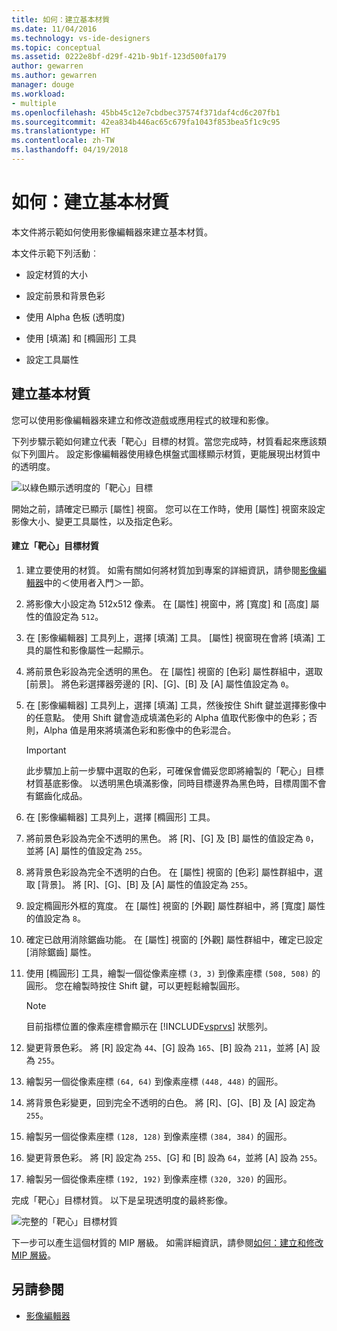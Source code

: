 ```yaml
---
title: 如何：建立基本材質
ms.date: 11/04/2016
ms.technology: vs-ide-designers
ms.topic: conceptual
ms.assetid: 0222e8bf-d29f-421b-9b1f-123d500fa179
author: gewarren
ms.author: gewarren
manager: douge
ms.workload:
- multiple
ms.openlocfilehash: 45bb45c12e7cbdbec37574f371daf4cd6c207fb1
ms.sourcegitcommit: 42ea834b446ac65c679fa1043f853bea5f1c9c95
ms.translationtype: HT
ms.contentlocale: zh-TW
ms.lasthandoff: 04/19/2018
---
```

# <a name="how-to-create-a-basic-texture"></a>如何：建立基本材質
本文件將示範如何使用影像編輯器來建立基本材質。

 本文件示範下列活動︰

-   設定材質的大小

-   設定前景和背景色彩

-   使用 Alpha 色板 (透明度)

-   使用 [填滿] 和 [橢圓形] 工具

-   設定工具屬性

## <a name="creating-a-basic-texture"></a>建立基本材質
 您可以使用影像編輯器來建立和修改遊戲或應用程式的紋理和影像。

 下列步驟示範如何建立代表「靶心」目標的材質。當您完成時，材質看起來應該類似下列圖片。 設定影像編輯器使用綠色棋盤式圖樣顯示材質，更能展現出材質中的透明度。

 ![以綠色顯示透明度的「靶心」目標](../designers/media/digit-bullseye-texture-in-editor.png "Digit-Bullseye-Texture-In-Editor")

 開始之前，請確定已顯示 [屬性] 視窗。 您可以在工作時，使用 [屬性] 視窗來設定影像大小、變更工具屬性，以及指定色彩。

#### <a name="to-create-a-bullseye-target-texture"></a>建立「靶心」目標材質

1.  建立要使用的材質。 如需有關如何將材質加到專案的詳細資訊，請參閱[影像編輯器](../designers/image-editor.md)中的＜使用者入門＞一節。

2.  將影像大小設定為 512x512 像素。 在 [屬性] 視窗中，將 [寬度] 和 [高度] 屬性的值設定為 `512`。

3.  在 [影像編輯器] 工具列上，選擇 [填滿] 工具。 [屬性] 視窗現在會將 [填滿] 工具的屬性和影像屬性一起顯示。

4.  將前景色彩設為完全透明的黑色。 在 [屬性] 視窗的 [色彩] 屬性群組中，選取 [前景]。 將色彩選擇器旁邊的 [R]、[G]、[B] 及 [A] 屬性值設定為 `0`。

5.  在 [影像編輯器] 工具列上，選擇 [填滿] 工具，然後按住 Shift 鍵並選擇影像中的任意點。 使用 Shift 鍵會造成填滿色彩的 Alpha 值取代影像中的色彩；否則，Alpha 值是用來將填滿色彩和影像中的色彩混合。

    > [!IMPORTANT]
    >  此步驟加上前一步驟中選取的色彩，可確保會備妥您即將繪製的「靶心」目標材質基底影像。 以透明黑色填滿影像，同時目標邊界為黑色時，目標周圍不會有鋸齒化成品。

6.  在 [影像編輯器] 工具列上，選擇 [橢圓形] 工具。

7.  將前景色彩設為完全不透明的黑色。 將 [R]、[G] 及 [B] 屬性的值設定為 `0`，並將 [A] 屬性的值設定為 `255`。

8.  將背景色彩設為完全不透明的白色。 在 [屬性] 視窗的 [色彩] 屬性群組中，選取 [背景]。 將 [R]、[G]、[B] 及 [A] 屬性的值設定為 `255`。

9. 設定橢圓形外框的寬度。 在 [屬性] 視窗的 [外觀] 屬性群組中，將 [寬度] 屬性的值設定為 `8`。

10. 確定已啟用消除鋸齒功能。 在 [屬性] 視窗的 [外觀] 屬性群組中，確定已設定 [消除鋸齒] 屬性。

11. 使用 [橢圓形] 工具，繪製一個從像素座標 `(3, 3)` 到像素座標 `(508, 508)` 的圓形。 您在繪製時按住 Shift 鍵，可以更輕鬆繪製圓形。

    > [!NOTE]
    >  目前指標位置的像素座標會顯示在 [!INCLUDE[vsprvs](../code-quality/includes/vsprvs_md.md)] 狀態列。

12. 變更背景色彩。 將 [R] 設定為 `44`、[G] 設為 `165`、[B] 設為 `211`，並將 [A] 設為 `255`。

13. 繪製另一個從像素座標 `(64, 64)` 到像素座標 `(448, 448)` 的圓形。

14. 將背景色彩變更，回到完全不透明的白色。 將 [R]、[G]、[B] 及 [A] 設定為 `255`。

15. 繪製另一個從像素座標 `(128, 128)` 到像素座標 `(384, 384)` 的圓形。

16. 變更背景色彩。 將 [R] 設定為 `255`、[G] 和 [B] 設為 `64`，並將 [A] 設為 `255`。

17. 繪製另一個從像素座標 `(192, 192)` 到像素座標 `(320, 320)` 的圓形。

 完成「靶心」目標材質。 以下是呈現透明度的最終影像。

 ![完整的「靶心」目標材質](../designers/media/gfx_image_demo_bullseye.png "gfx_image_demo_bullseye")

 下一步可以產生這個材質的 MIP 層級。 如需詳細資訊，請參閱[如何：建立和修改 MIP 層級](../designers/how-to-create-and-modify-mip-levels.md)。

## <a name="see-also"></a>另請參閱

- [影像編輯器](../designers/image-editor.md)
